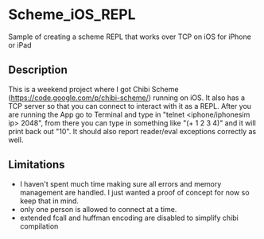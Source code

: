 Scheme_iOS_REPL
===============

Sample of creating a scheme REPL that works over TCP on iOS for iPhone or iPad

Description
-----------
This is a weekend project where I got Chibi Scheme (https://code.google.com/p/chibi-scheme/) running on iOS.  It also has a TCP server so that you can connect to interact with it as a REPL.  After you are running the App go to Terminal and type in "telnet <iphone/iphonesim ip> 2048", from there you can type in something like "(+ 1 2 3 4)" and it will print back out "10".  It should also report reader/eval exceptions correctly as well.

Limitations
-----------
* I haven't spent much time making sure all errors and memory management are handled.  I just wanted a proof of concept for now so keep that in mind.
* only one person is allowed to connect at a time.
* extended fcall and huffman encoding are disabled to simplify chibi compilation
